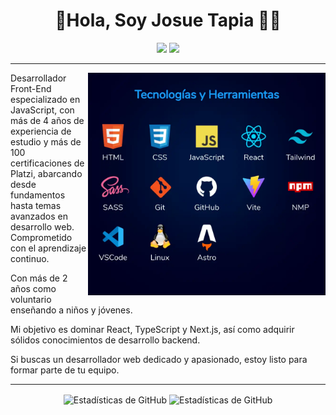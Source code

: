 <h1 align= 'center'>🙋Hola, Soy Josue Tapia 🧑‍💻</h1> 

<p align='center'>
<a
title="X" 
target="_blank"
href="https://twitter.com/JosttMe"
rel="noopener noreferrer">
<img  width="50" height="auto" src="https://i.ibb.co/thrQCr7/x-low.png"></a> 
<a
title="X"
target="_blank"
href="https://www.linkedin.com/in/josttme"
rel="noopener noreferrer">
<img  width="50" height="auto" src="https://i.ibb.co/v40x1sJ/linkedin-low.png"></a>
</p>
<hr>
<img
align="right" width="380" height="auto" alt="Skills"
src="/skills.webp">

Desarrollador Front-End especializado en JavaScript, con más de 4 años de experiencia de estudio y más de 100 certificaciones de Platzi,
abarcando desde fundamentos hasta temas avanzados en desarrollo web.<br>Comprometido con el aprendizaje continuo.

Con más de 2 años como voluntario enseñando a niños y jóvenes.

Mi objetivo es dominar React, TypeScript y Next.js,
así como adquirir sólidos conocimientos de desarrollo backend.

Si buscas un desarrollador web dedicado y apasionado,
estoy listo para formar parte de tu equipo.


<hr>
<p align="center">
<img align="center" height="200" src="https://github-readme-stats.vercel.app/api/top-langs/?username=josttme&theme=algolia&hide_border=false&include_all_commits=false&count_private=false&layout=compact" alt="Estadísticas de GitHub" />
  <img align="center" height="200" he src="https://github-readme-streak-stats.herokuapp.com/?user=josttme&theme=algolia&hide_border=false" alt="Estadísticas de GitHub" />
</p>
